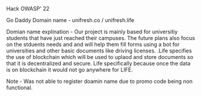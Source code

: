 Hack OWASP' 22

Go Daddy Domain name - unifresh.co / unifresh.life

Domian name explination - Our project is mainly based for universitiy students that have just reached their campuses. The future plans also focus on the stduents needs and and will help them fill forms using a bot for universities and other basic documents like driving licenses. .Life specifies the use of blockchain which will be used to uplaod and store documents so that it is decentralized and secure. Life specifically because once the data is on blockchain it would not go anywhere for LIFE. 

Note - Was not able to register doamin name due to promo code being non functional.
